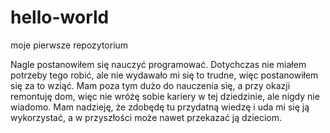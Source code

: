 # hello-world
moje pierwsze repozytorium

Nagle postanowiłem się nauczyć programować. Dotychczas nie miałem potrzeby tego robić, ale nie wydawało mi się to trudne, więc postanowiłem się za to wziąć. Mam poza tym dużo do nauczenia się, a przy okazji remontuję dom, więc nie wróżę sobie kariery w tej dziedzinie, ale nigdy nie wiadomo. Mam nadzieję, że zdobędę tu przydatną wiedzę i uda mi się ją wykorzystać, a w przyszłości może nawet przekazać ją dzieciom.
